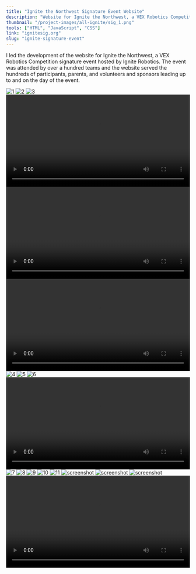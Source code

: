 ```yaml
---
title: "Ignite the Northwest Signature Event Website"
description: "Website for Ignite the Northwest, a VEX Robotics Competition signature event hosted by Ignite Robotics."
thumbnail: "/project-images/all-ignite/sig_1.png"
tools: ["HTML", "JavaScript", "CSS"]
link: "ignitesig.org"
slug: "ignite-signature-event"
---
```


I led the development of the website for Ignite the Northwest, a VEX Robotics Competition signature event hosted by Ignite Robotics. The event was attended by over a hundred teams and the website served the hundreds of participants, parents, and volunteers and sponsors leading up to and on the day of the event.

![1](/project-images/all-ignite/sig_1.png)
![2](/project-images/all-ignite/sig_2.png)
![3](/project-images/all-ignite/sig_3.png)
<video width="100%" controls>
  <source src="/project-images/all-ignite/sig_agenda.mp4" type="video/mp4">
</video>
<video width="100%" controls>
  <source src="/project-images/all-ignite/sig_concessions.mp4" type="video/mp4">
</video>
<video width="100%" controls>
  <source src="/project-images/all-ignite/sig_faq.mp4" type="video/mp4">
</video>
![4](/project-images/all-ignite/sig_4.png)
![5](/project-images/all-ignite/sig_5.png)
![6](/project-images/all-ignite/sig_6.png)
<video width="100%" controls>
  <source src="/project-images/all-ignite/sig_volunteers.mp4" type="video/mp4">
</video>
![7](/project-images/all-ignite/sig_7.png)
![8](/project-images/all-ignite/sig_8.png)
![9](/project-images/all-ignite/sig_9.png)
![10](/project-images/all-ignite/sig_10.png)
![11](/project-images/all-ignite/sig_11.png)
![screenshot](/project-images/all-ignite/sig_12.png)
![screenshot](/project-images/all-ignite/sig_13.png)
![screenshot](/project-images/all-ignite/sig_14.png)
<video width="100%" controls>
  <source src="/project-images/all-ignite/sig_nav.mp4" type="video/mp4">
</video>